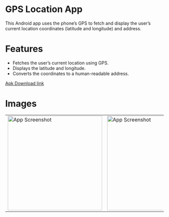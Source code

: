 # GPS Location App
This Android app uses the phone’s GPS to fetch and display the user’s current location coordinates (latitude and longitude) and address.

# Features
- Fetches the user’s current location using GPS.
- Displays the latitude and longitude.
- Converts the coordinates to a human-readable address.

[Apk Download link](https://github.com/kaustubhsuryakantdeshpande/Location-Finder/raw/refs/heads/master/LocationApp.apk)

# Images

<table>
  <tr>
    <td><img src="https://github.com/kaustubhsuryakantdeshpande/images/blob/main/Location%20Finder/Screenshot_20241006-152552.jpg" alt="App Screenshot" width="300"></td>
    <td><img src="https://github.com/kaustubhsuryakantdeshpande/images/blob/main/Location%20Finder/Screenshot_20241006-152603.jpg" alt="App Screenshot" width="300"></td>
    <td><img src="https://github.com/kaustubhsuryakantdeshpande/images/blob/main/Location%20Finder/Screenshot_20241006-152607.jpg" alt="App Screenshot" width="300"></td>
  </tr>
</table>
